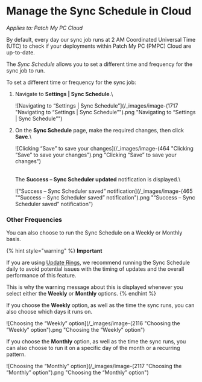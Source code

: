 # Manage the Sync Schedule in Cloud

_Applies to: Patch My PC Cloud_

By default, every day our sync job runs at 2 AM Coordinated Universal Time (UTC) to check if your deployments within Patch My PC (PMPC) Cloud are up-to-date.

The _Sync Schedule_ allows you to set a different time and frequency for the sync job to run.

To set a different time or frequency for the sync job:

1.  Navigate to **Settings | Sync Schedule**.\


    ![Navigating to “Settings | Sync Schedule”](/_images/image-(1717 "Navigating to “Settings | Sync Schedule”").png "Navigating to “Settings | Sync Schedule”")


2.  On the **Sync Schedule** page, make the required changes, then click **Save**.\


    ![Clicking “Save” to save your changes](/_images/image-(464 "Clicking “Save” to save your changes").png "Clicking “Save” to save your changes")

    \
    The **Success – Sync Scheduler updated** notification is displayed.\


    ![“Success – Sync Scheduler saved” notification](/_images/image-(465 "“Success – Sync Scheduler saved” notification").png "“Success – Sync Scheduler saved” notification")

### Other Frequencies

You can also choose to run the Sync Schedule on a Weekly or Monthly basis.

{% hint style="warning" %}
**Important**

If you are using [Update Rings](../cloud-deployments/cloud-update-rings/), we recommend running the Sync Schedule daily to avoid potential issues with the timing of updates and the overall performance of this feature.

This is why the warning message about this is displayed whenever you select either the **Weekly** or **Monthly** options.
{% endhint %}

If you choose the **Weekly** option, as well as the time the sync runs, you can also choose which days it runs on.

![Choosing the “Weekly” option](/_images/image-(2116 "Choosing the “Weekly” option").png "Choosing the “Weekly” option")

If you choose the **Monthly** option, as well as the time the sync runs, you can also choose to run it on a specific day of the month or a recurring pattern.

![Choosing the “Monthly” option](/_images/image-(2117 "Choosing the “Monthly” option").png "Choosing the “Monthly” option")
